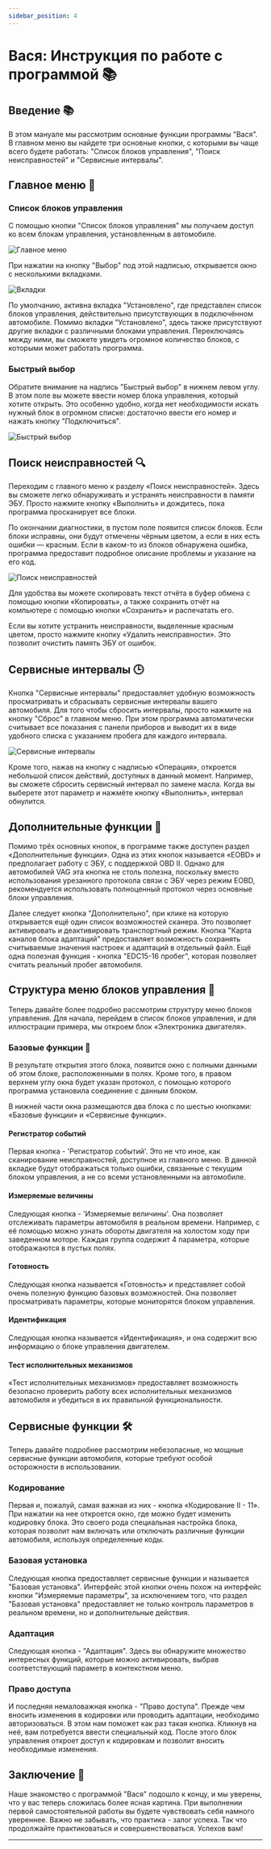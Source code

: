 ```yaml
---
sidebar_position: 4
---
```


# Вася: Инструкция по работе с программой 📚

## Введение 📚

В этом мануале мы рассмотрим основные функции программы "Вася". В главном меню вы найдете три основные кнопки, с которыми вы чаще всего будете работать: "Список блоков управления", "Поиск неисправностей" и "Сервисные интервалы".

## Главное меню 🔧

### Список блоков управления

С помощью кнопки "Список блоков управления" мы получаем доступ ко всем блокам управления, установленным в автомобиле.

![Главное меню](https://via.placeholder.com/800x400.png?text=Главное+меню)

При нажатии на кнопку "Выбор" под этой надписью, открывается окно с несколькими вкладками.

![Вкладки](https://via.placeholder.com/800x400.png?text=Вкладки)

По умолчанию, активна вкладка "Установлено", где представлен список блоков управления, действительно присутствующих в подключённом автомобиле. Помимо вкладки "Установлено", здесь также присутствуют другие вкладки с различными блоками управления. Переключаясь между ними, вы сможете увидеть огромное количество блоков, с которыми может работать программа.

### Быстрый выбор

Обратите внимание на надпись "Быстрый выбор" в нижнем левом углу. В этом поле вы можете ввести номер блока управления, который хотите открыть. Это особенно удобно, когда нет необходимости искать нужный блок в огромном списке: достаточно ввести его номер и нажать кнопку "Подключиться".

![Быстрый выбор](https://via.placeholder.com/800x400.png?text=Быстрый+выбор)

## Поиск неисправностей 🔍

Переходим с главного меню к разделу «Поиск неисправностей». Здесь вы сможете легко обнаруживать и устранять неисправности в памяти ЭБУ. Просто нажмите кнопку «Выполнить» и дождитесь, пока программа просканирует все блоки.

По окончании диагностики, в пустом поле появится список блоков. Если блоки исправны, они будут отмечены чёрным цветом, а если в них есть ошибки — красным. Если в каком-то из блоков обнаружена ошибка, программа предоставит подробное описание проблемы и указание на его код.

![Поиск неисправностей](https://via.placeholder.com/800x400.png?text=Поиск+неисправностей)

Для удобства вы можете скопировать текст отчёта в буфер обмена с помощью кнопки «Копировать», а также сохранить отчёт на компьютере с помощью кнопки «Сохранить» и распечатать его.

Если вы хотите устранить неисправности, выделенные красным цветом, просто нажмите кнопку «Удалить неисправности». Это позволит очистить память ЭБУ от ошибок.

## Сервисные интервалы 🕒

Кнопка "Сервисные интервалы" предоставляет удобную возможность просматривать и сбрасывать сервисные интервалы вашего автомобиля. Для того чтобы сбросить интервалы, просто нажмите на кнопку "Сброс" в главном меню. При этом программа автоматически считывает все показания с панели приборов и выводит их в виде удобного списка с указанием пробега для каждого интервала.

![Сервисные интервалы](https://via.placeholder.com/800x400.png?text=Сервисные+интервалы)

Кроме того, нажав на кнопку с надписью «Операция», откроется небольшой список действий, доступных в данный момент. Например, вы сможете сбросить сервисный интервал по замене масла. Когда вы выберете этот параметр и нажмёте кнопку «Выполнить», интервал обнулится.

## Дополнительные функции 🔧

Помимо трёх основных кнопок, в программе также доступен раздел «Дополнительные функции». Одна из этих кнопок называется «EOBD» и предполагает работу с ЭБУ, с поддержкой OBD II. Однако для автомобилей VAG эта кнопка не столь полезна, поскольку вместо использования урезанного протокола связи с ЭБУ через режим EOBD, рекомендуется использовать полноценный протокол через основные блоки управления.

Далее следует кнопка "Дополнительно", при клике на которую открывается ещё один список возможностей сканера. Это позволяет активировать и деактивировать транспортный режим. Кнопка "Карта каналов блока адаптаций" предоставляет возможность сохранять считываемые значения настроек и адаптаций в отдельный файл. Ещё одна полезная функция - кнопка "EDC15-16 пробег", которая позволяет считать реальный пробег автомобиля.

## Структура меню блоков управления 📂

Теперь давайте более подробно рассмотрим структуру меню блоков управления. Для начала, перейдем в список блоков управления, и для иллюстрации примера, мы откроем блок «Электроника двигателя».

### Базовые функции 🔧

В результате открытия этого блока, появится окно с полными данными об этом блоке, расположенными в полях. Кроме того, в правом верхнем углу окна будет указан протокол, с помощью которого программа установила соединение с данным блоком.

В нижней части окна размещаются два блока с по шестью кнопками: «Базовые функции» и «Сервисные функции».

#### Регистратор событий

Первая кнопка - 'Регистратор событий'. Это не что иное, как сканирование неисправностей, доступное из главного меню. В данной вкладке будут отображаться только ошибки, связанные с текущим блоком управления, а не со всеми установленными на автомобиле.

#### Измеряемые величины

Следующая кнопка - 'Измеряемые величины'. Она позволяет отслеживать параметры автомобиля в реальном времени. Например, с её помощью можно узнать обороты двигателя на холостом ходу при заведенном моторе. Каждая группа содержит 4 параметра, которые отображаются в пустых полях.

#### Готовность

Следующая кнопка называется «Готовность» и представляет собой очень полезную функцию базовых возможностей. Она позволяет просматривать параметры, которые мониторятся блоком управления.

#### Идентификация

Следующая кнопка называется «Идентификация», и она содержит всю информацию о блоке управления двигателем.

#### Тест исполнительных механизмов

«Тест исполнительных механизмов» предоставляет возможность безопасно проверить работу всех исполнительных механизмов автомобиля и убедиться в их правильной функциональности.

## Сервисные функции 🛠️

Теперь давайте подробнее рассмотрим небезопасные, но мощные сервисные функции автомобиля, которые требуют особой осторожности в использовании.

### Кодирование

Первая и, пожалуй, самая важная из них - кнопка «Кодирование II - 11». При нажатии на нее откроется окно, где можно будет изменить кодировку блока. Это своего рода специальная настройка блока, которая позволит нам включать или отключать различные функции автомобиля, используя определенные коды.

### Базовая установка

Следующая кнопка предоставляет сервисные функции и называется "Базовая установка". Интерфейс этой кнопки очень похож на интерфейс кнопки "Измеряемые параметры", за исключением того, что раздел "Базовая установка" предоставляет не только контроль параметров в реальном времени, но и дополнительные действия.

### Адаптация

Следующая кнопка - "Адаптация". Здесь вы обнаружите множество интересных функций, которые можно активировать, выбрав соответствующий параметр в контекстном меню.

### Право доступа

И последняя немаловажная кнопка - "Право доступа". Прежде чем вносить изменения в кодировки или проводить адаптации, необходимо авторизоваться. В этом нам поможет как раз такая кнопка. Кликнув на неё, вам потребуется ввести специальный код. После этого блок управления откроет доступ к кодировкам и позволит вносить необходимые изменения.

## Заключение 🏁

Наше знакомство с программой "Вася" подошло к концу, и мы уверены, что у вас теперь сложилась более ясная картина. При выполнении первой самостоятельной работы вы будете чувствовать себя намного увереннее. Важно не забывать, что практика - залог успеха. Так что продолжайте практиковаться и совершенствоваться. Успехов вам!

---
